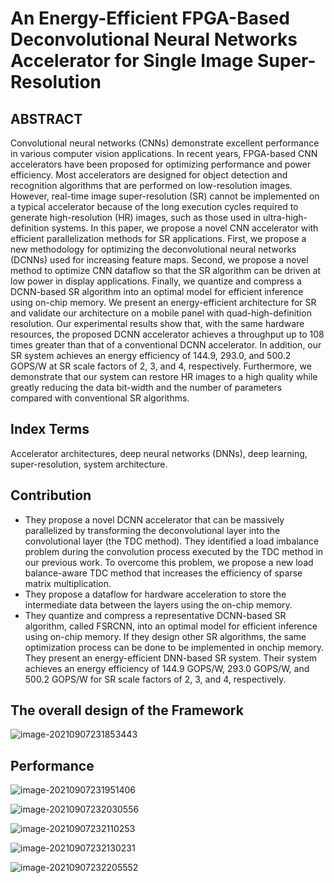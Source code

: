 # An Energy-Efficient FPGA-Based Deconvolutional Neural Networks Accelerator for Single Image Super-Resolution

## ABSTRACT

Convolutional neural networks (CNNs) demonstrate excellent performance in various computer vision applications. In recent years, FPGA-based CNN accelerators have been proposed for optimizing performance and power efficiency. Most accelerators are designed for object detection and recognition algorithms that are performed on low-resolution images. However, real-time image super-resolution (SR) cannot be implemented on a typical accelerator because of the long execution cycles required to generate high-resolution (HR) images, such as those used in ultra-high-definition systems. In this paper, we propose a novel CNN accelerator with efficient parallelization methods for SR applications. First, we propose a new methodology for optimizing the deconvolutional neural networks (DCNNs) used for increasing feature maps. Second, we propose a novel method to optimize CNN dataflow so that the SR algorithm can be driven at low power in display applications. Finally, we quantize and compress a DCNN-based SR algorithm into an optimal model for efficient inference using on-chip memory. We present an energy-efficient architecture for SR and validate our architecture on a mobile panel with quad-high-definition resolution. Our experimental results show that, with the same hardware resources, the proposed DCNN accelerator achieves a throughput up to 108 times greater than that of a conventional DCNN accelerator. In addition, our SR system achieves an energy efficiency of 144.9, 293.0, and 500.2 GOPS/W at SR scale factors of 2, 3, and 4, respectively. Furthermore, we demonstrate that our system can restore HR images to a high quality while greatly reducing the data bit-width and the number of parameters compared with conventional SR algorithms.

## Index Terms

Accelerator architectures, deep neural networks (DNNs), deep learning, super-resolution, system architecture.

## Contribution

- They propose a novel DCNN accelerator that can be massively parallelized by transforming the deconvolutional layer into the convolutional layer (the TDC method). They identified a load imbalance problem during the convolution process executed by the TDC method in our previous work. To overcome this problem, we propose a new load balance-aware TDC method that increases the efficiency of sparse matrix multiplication.
- They propose a dataflow for hardware acceleration to store the intermediate data between the layers using the on-chip memory.
- They quantize and compress a representative DCNN-based SR algorithm, called FSRCNN, into an optimal model for efficient inference using on-chip memory. If they design other SR algorithms, the same optimization process can be done to be implemented in onchip memory. They present an energy-efficient DNN-based SR system. Their system achieves an energy efficiency of 144.9 GOPS/W, 293.0 GOPS/W, and 500.2 GOPS/W for SR scale factors of 2, 3, and 4, respectively.

## The overall design of the Framework

![image-20210907231853443](https://gitee.com/feiyipengfei/pic-md1/raw/master/20210907231853.png)

## Performance

![image-20210907231951406](C:\Users\Administrator\AppData\Roaming\Typora\typora-user-images\image-20210907231951406.png)

![image-20210907232030556](https://gitee.com/feiyipengfei/pic-md1/raw/master/20210907232030.png)

![image-20210907232110253](https://gitee.com/feiyipengfei/pic-md1/raw/master/20210907232110.png)

![image-20210907232130231](https://gitee.com/feiyipengfei/pic-md1/raw/master/20210907232130.png)

![image-20210907232205552](https://gitee.com/feiyipengfei/pic-md1/raw/master/20210907232205.png)


